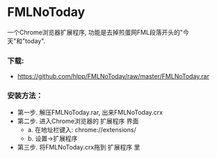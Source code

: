 # FMLNoToday

一个Chrome浏览器扩展程序, 功能是去掉煎蛋网FML段落开头的"今天"和"today".

### 下载:
* https://github.com/hlpp/FMLNoToday/raw/master/FMLNoToday.rar

### 安装方法：
* 第一步. 解压FMLNoToday.rar, 出来FMLNoToday.crx
* 第二步. 进入Chrome浏览器的 扩展程序 界面
  - a. 在地址栏键入: chrome://extensions/
  - b. 设置->扩展程序
* 第三步. 将FMLNoToday.crx拖到 扩展程序 里
